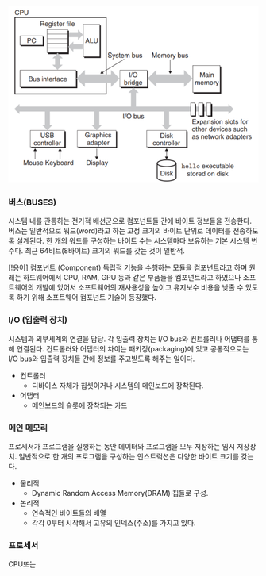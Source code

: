 ![SystemHardwareConfiguration](/images/20240411233355.png)

### 버스(BUSES)
시스템 내를 관통하는 전기적 배선군으로 컴포넌트들 간에 바이트 정보들을 전송한다.
버스는 일반적으로 워드(word)라고 하는 고정 크기의 바이트 단위로 데이터를 전송하도록 설계된다. 
한 개의 워드를 구성하는 바이트 수는 시스템마다 보유하는 기본 시스템 변수다.
최근 64비트(8바이트) 크기의 워드를 갖는 것이 일반적.

[!용어] 컴포넌트 (Component)
	독립적 기능을 수행하는 모듈을 컴포넌트라고 하며 원래는 하드웨어에서 CPU, RAM, GPU 등과 같은 부품들을 컴포넌트라고 하였으나 소프트웨어의 개발에 있어서 소프트웨어의 재사용성을 높이고 유지보수 비용을 낮출 수 있도록 하기 위해 소프트웨어 컴포넌트 기술이 등장했다.

### I/O (입출력 장치)
시스템과 외부세계의 연결을 담당.
각 입출력 장치는 I/O bus와 컨트롤러나 어댑터를 통해 연결된다.
컨트롤러와 어댑터의 차이는 패키징(packaging)에 있고 공통적으로는 I/O bus와 입출력 장치들 간에 정보를 주고받도록 해주는 일이다.
* 컨트롤러
	* 디바이스 자체가 칩셋이거나 시스템의 메인보드에 장착된다.
* 어댑터
	* 메인보드의 슬롯에 장착되는 카드

### 메인 메모리
프로세서가 프로그램을 실행하는 동안 데이터와 프로그램을 모두 저장하는 임시 저장장치.
일반적으로 한 개의 프로그램을 구성하는 인스트럭션은 다양한 바이트 크기를 갖는다.
* 물리적
	* Dynamic Random Access Memory(DRAM) 칩들로 구성.
* 논리적
	* 연속적인 바이트들의 배열
	* 각각 0부터 시작해서 고유의 인덱스(주소)를 가지고 있다.

### 프로세서
CPU또는 

